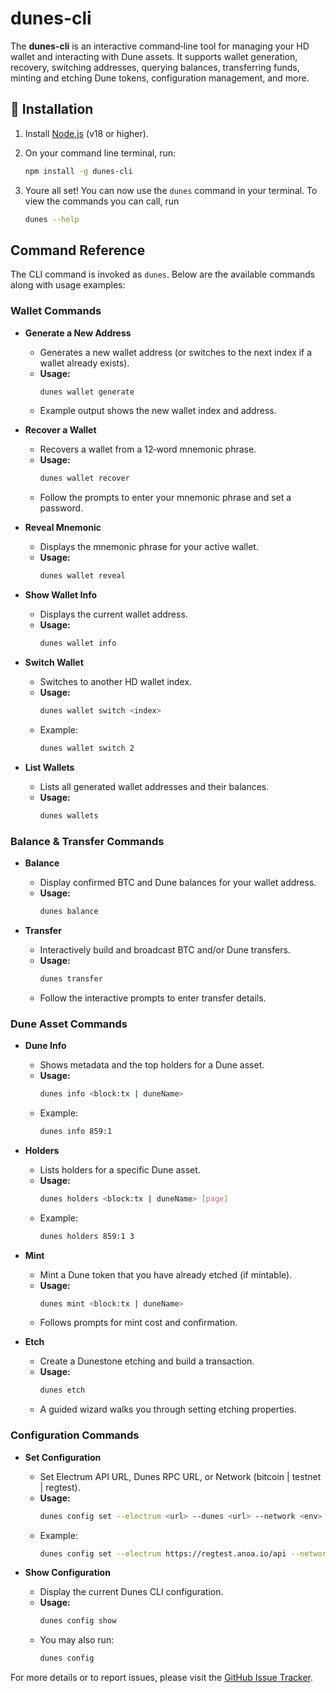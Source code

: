 # dunes-cli

The **dunes-cli** is an interactive command‑line tool for managing your HD wallet and interacting with Dune assets. It supports wallet generation, recovery, switching addresses, querying balances, transferring funds, minting and etching Dune tokens, configuration management, and more.

## 🚀 Installation

1. Install [Node.js](https://nodejs.org/) (v18 or higher).
2. On your command line terminal, run:

   ```sh
   npm install -g dunes-cli
   ```

3. Youre all set! You can now use the `dunes` command in your terminal. To view the commands you can call, run

   ```sh
   dunes --help
   ```

## Command Reference

The CLI command is invoked as `dunes`. Below are the available commands along with usage examples:

### Wallet Commands

- **Generate a New Address**

  - Generates a new wallet address (or switches to the next index if a wallet already exists).
  - **Usage:**
    ```sh
    dunes wallet generate
    ```
  - Example output shows the new wallet index and address.

- **Recover a Wallet**

  - Recovers a wallet from a 12‑word mnemonic phrase.
  - **Usage:**
    ```sh
    dunes wallet recover
    ```
  - Follow the prompts to enter your mnemonic phrase and set a password.

- **Reveal Mnemonic**
  - Displays the mnemonic phrase for your active wallet.
  - **Usage:**
    ```sh
    dunes wallet reveal
    ```
- **Show Wallet Info**
  - Displays the current wallet address.
  - **Usage:**
    ```sh
    dunes wallet info
    ```
- **Switch Wallet**
  - Switches to another HD wallet index.
  - **Usage:**
    ```sh
    dunes wallet switch <index>
    ```
  - Example:
    ```sh
    dunes wallet switch 2
    ```
- **List Wallets**
  - Lists all generated wallet addresses and their balances.
  - **Usage:**
    ```sh
    dunes wallets
    ```

### Balance & Transfer Commands

- **Balance**

  - Display confirmed BTC and Dune balances for your wallet address.
  - **Usage:**
    ```sh
    dunes balance
    ```

- **Transfer**
  - Interactively build and broadcast BTC and/or Dune transfers.
  - **Usage:**
    ```sh
    dunes transfer
    ```
  - Follow the interactive prompts to enter transfer details.

### Dune Asset Commands

- **Dune Info**

  - Shows metadata and the top holders for a Dune asset.
  - **Usage:**
    ```sh
    dunes info <block:tx | duneName>
    ```
  - Example:
    ```sh
    dunes info 859:1
    ```

- **Holders**

  - Lists holders for a specific Dune asset.
  - **Usage:**
    ```sh
    dunes holders <block:tx | duneName> [page]
    ```
  - Example:
    ```sh
    dunes holders 859:1 3
    ```

- **Mint**

  - Mint a Dune token that you have already etched (if mintable).
  - **Usage:**
    ```sh
    dunes mint <block:tx | duneName>
    ```
  - Follows prompts for mint cost and confirmation.

- **Etch**
  - Create a Dunestone etching and build a transaction.
  - **Usage:**
    ```sh
    dunes etch
    ```
  - A guided wizard walks you through setting etching properties.

### Configuration Commands

- **Set Configuration**

  - Set Electrum API URL, Dunes RPC URL, or Network (bitcoin | testnet | regtest).
  - **Usage:**
    ```sh
    dunes config set --electrum <url> --dunes <url> --network <env>
    ```
  - Example:
    ```sh
    dunes config set --electrum https://regtest.anoa.io/api --network regtest
    ```

- **Show Configuration**
  - Display the current Dunes CLI configuration.
  - **Usage:**
    ```sh
    dunes config show
    ```
  - You may also run:
    ```sh
    dunes config
    ```

For more details or to report issues, please visit the [GitHub Issue Tracker](https://github.com/bitapeslabs/dunes-cli/issues).
